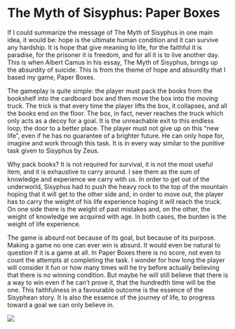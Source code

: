 # The Myth of Sisyphus: Paper Boxes

If I could summarize the message of The Myth of Sisyphus in one main idea, it would be: hope is the ultimate human condition and it can survive any hardship. It is hope that give meaning to life, for the faithful it is paradise, for the prisoner it is freedom, and for all it is to live another day. This is when Albert Camus in his essay, The Myth of Sisyphus, brings up the absurdity of suicide. This is from the theme of hope and absurdity that I based my game, Paper Boxes.

The gameplay is quite simple: the player must pack the books from the bookshelf into the cardboard box and then move the box into the moving truck. The trick is that every time the player lifts the box, it collapses, and all the books end on the floor. The box, in fact, never reaches the truck which only acts as a decoy for a goal. It is the unreachable exit to this endless loop; the door to a better place. The player must not give up on this “new life”, even if he has no guarantee of a brighter future. He can only hope for, imagine and work through this task. It is in every way similar to the punitive task given to Sisyphus by Zeus.

Why pack books? It is not required for survival, it is not the most useful item, and it is exhaustive to carry around. I see them as the sum of knowledge and experience we carry with us. In order to get out of the underworld, Sisyphus had to push the heavy rock to the top of the mountain hoping that it will get to the other side and, in order to move out, the player has to carry the weight of his life experience hoping it will reach the truck. On one side there is the weight of past mistakes and, on the other, the weight of knowledge we acquired with age. In both cases, the burden is the weight of life experience.

The game is absurd not because of its goal, but because of its purpose. Making a game no one can ever win is absurd. It would even be natural to question if it is a game at all. In Paper Boxes there is no score, not even to count the attempts at completing the task. I wonder for how long the player will consider it fun or how many times will he try before actually believing that there is no winning condition. But maybe he will still believe that there is a way to win even if he can’t prove it, that the hundredth time will be the one. This faithfulness in a favourable outcome is the essence of the Sisyphean story. It is also the essence of the journey of life, to progress toward a goal we can only believe in.

![](https://miro.medium.com/max/620/1*MI6MyiERSjPzPbXSjmgqbw.jpeg)
